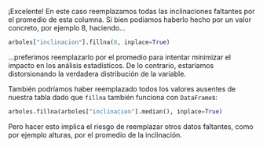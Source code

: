 ¡Excelente! En este caso reemplazamos todas las inclinaciones faltantes por el promedio de esta columna. Si bien podíamos haberlo hecho por un valor concreto, por ejemplo 8, haciendo…

```python
arboles["inclinacion"].fillna(8, inplace=True)
```

…preferimos reemplazarlo por el promedio para intentar minimizar el impacto en los análisis estadísticos. De lo contrario, estaríamos distorsionando la verdadera distribución de la variable. 

También podríamos haber reemplazado todos los valores ausentes de nuestra tabla dado que `fillna` también funciona con `DataFrame`s:

```python
arboles.fillna(arboles["inclinacion"].median(), inplace=True)
```

Pero hacer esto implica el riesgo de reemplazar otros datos faltantes, como por ejemplo alturas, por el promedio de la inclinación.

